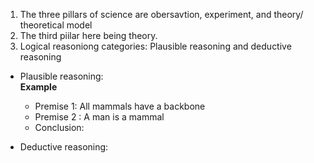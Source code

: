 1) The three pillars of science are obersavtion, experiment, and theory/ theoretical model
2) The third piilar here being theory.
3) Logical reasoniong categories: Plausible reasoning and deductive reasoning 
+  Plausible reasoning:   
  **Example**
   + Premise 1: All mammals have a backbone
   + Premise 2 : A man is a mammal
   + Conclusion:     
  
  +  Deductive reasoning:  
